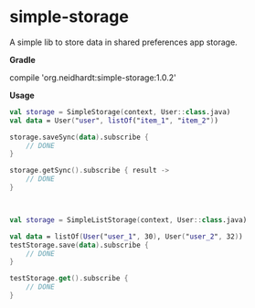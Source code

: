 # simple-storage

A simple lib to store data in shared preferences app storage. 

**Gradle**

compile 'org.neidhardt:simple-storage:1.0.2'

**Usage**
```kotlin
val storage = SimpleStorage(context, User::class.java)
val data = User("user", listOf("item_1", "item_2"))

storage.saveSync(data).subscribe {
    // DONE
}

storage.getSync().subscribe { result ->
    // DONE
}



val storage = SimpleListStorage(context, User::class.java)

val data = listOf(User("user_1", 30), User("user_2", 32))
testStorage.save(data).subscribe {
    // DONE
}

testStorage.get().subscribe {
    // DONE
}
```